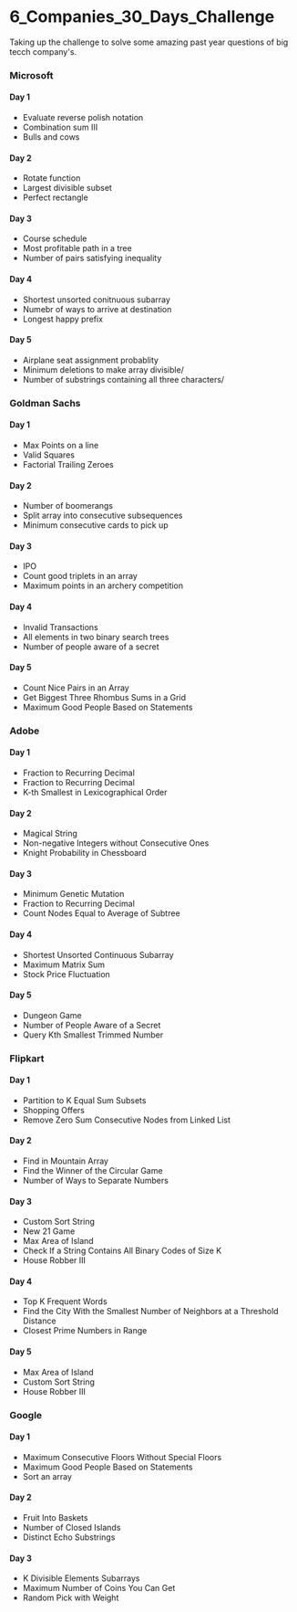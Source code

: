 # 6_Companies_30_Days_Challenge
<p>Taking up the challenge to solve some amazing past year questions of big tecch company's.</p>
<h3>Microsoft </h3>
<h4>Day 1</h4>
<ul>
<li>Evaluate reverse polish notation</li>
<li>Combination sum III</li>
<li>Bulls and cows</li>
</ul>

<h4>Day 2</h4>
<ul>
<li>Rotate function</li>
<li>Largest divisible subset</li>
<li>Perfect rectangle</li>
</ul>

<h4>Day 3</h4>
<ul>
<li>Course schedule</li>
<li>Most profitable path in a tree</li>
<li>Number of pairs satisfying inequality</li>
</ul>

<h4>Day 4</h4>
<ul>
<li>Shortest unsorted conitnuous subarray</li>
<li>Numebr of ways to arrive at destination</li>
<li>Longest happy prefix</li>
</ul>

<h4>Day 5</h4>
<ul>
<li>Airplane seat assignment probablity</li>
<li>Minimum deletions to make array divisible/</li>
<li>Number of substrings containing all three characters/</li>
</ul>

<h3>Goldman Sachs </h3>
<h4>Day 1</h4>
<ul>
<li>Max Points on a line</li>
<li>Valid Squares</li>
<li>Factorial Trailing Zeroes</li>
</ul>

<h4>Day 2</h4>
<ul>
<li>Number of boomerangs</li>
<li>Split array into consecutive subsequences</li>
<li>Minimum consecutive cards to pick up</li>
</ul>
<h4>Day 3</h4>
<ul>
<li>IPO</li>
<li>Count good triplets in an array</li>
<li>Maximum points in an archery competition</li>
</ul>
<h4>Day 4</h4>
<ul>
<li>Invalid Transactions</li>
<li>All elements in two binary search trees</li>
<li>Number of people aware of a secret</li>
</ul>
<h4>Day 5</h4>
<ul>
<li>Count Nice Pairs in an Array</li>
<li>Get Biggest Three Rhombus Sums in a Grid</li>
<li>Maximum Good People Based on Statements</li>
</ul>
<h3>Adobe </h3>
<h4>Day 1</h4>
<ul>
<li>Fraction to Recurring Decimal
</li>
<li>Fraction to Recurring Decimal
</li>
<li>K-th Smallest in Lexicographical Order</li>
</ul>
<h4>Day 2</h4>
<ul>
<li>Magical String
</li>
<li>Non-negative Integers without Consecutive Ones
</li>
<li>Knight Probability in Chessboard</li>
</ul>
<h4>Day 3</h4>
<ul>
<li>Minimum Genetic Mutation
</li>
<li>Fraction to Recurring Decimal
</li>
<li>Count Nodes Equal to Average of Subtree
</li>
</ul>
<h4>Day 4</h4>
<ul>
<li>Shortest Unsorted Continuous Subarray
</li>
<li>Maximum Matrix Sum
</li>
<li>Stock Price Fluctuation 
</li>
</ul>
<h4>Day 5</h4>
<ul>
<li>Dungeon Game
</li>
<li>Number of People Aware of a Secret
</li>
<li>Query Kth Smallest Trimmed Number
</li>
</ul>
<h3>Flipkart </h3>
<h4>Day 1</h4>
<ul>
<li>Partition to K Equal Sum Subsets
</li>
<li>Shopping Offers
</li>
<li>Remove Zero Sum Consecutive Nodes from Linked List</li>
</ul>
<h4>Day 2</h4>
<ul>
<li>Find in Mountain Array
</li>
<li>Find the Winner of the Circular Game
</li>
<li>Number of Ways to Separate Numbers</li>
</ul>
<h4>Day 3</h4>
<ul>
<li>Custom Sort String
</li>
<li>New 21 Game
</li>
<li>Max Area of Island
</li>
<li>Check If a String Contains All Binary Codes of Size K
</li>
<li>House Robber III</li>
</ul>
<h4>Day 4</h4>
<ul>
<li>Top K Frequent Words
</li>
<li>Find the City With the Smallest Number of Neighbors at a Threshold Distance
</li>
<li>Closest Prime Numbers in Range</li>
</ul>
<h4>Day 5</h4>
<ul>
<li>Max Area of Island
</li>
<li>Custom Sort String
</li>
<li>House Robber III</li>
</ul>
<h3>Google </h3>
<h4>Day 1</h4>
<ul>
<li>Maximum Consecutive Floors Without Special Floors
</li>
<li>Maximum Good People Based on Statements
</li>
<li>Sort an array</li>
</ul>
<h4>Day 2</h4>
<ul>
<li>Fruit Into Baskets
</li>
<li>Number of Closed Islands
</li>
<li>Distinct Echo Substrings</li>
</ul>
<h4>Day 3</h4>
<ul>
<li>K Divisible Elements Subarrays
</li>
<li>Maximum Number of Coins You Can Get
</li>
<li>Random Pick with Weight</li>
</ul>